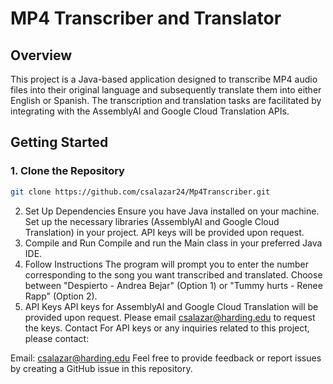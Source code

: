 # MP4 Transcriber and Translator

## Overview

This project is a Java-based application designed to transcribe MP4 audio files into their original language and subsequently translate them into either English or Spanish. The transcription and translation tasks are facilitated by integrating with the AssemblyAI and Google Cloud Translation APIs.

## Getting Started

### 1. Clone the Repository

```bash
git clone https://github.com/csalazar24/Mp4Transcriber.git
```

2. Set Up Dependencies
Ensure you have Java installed on your machine.
Set up the necessary libraries (AssemblyAI and Google Cloud Translation) in your project. API keys will be provided upon request.
3. Compile and Run
Compile and run the Main class in your preferred Java IDE.
4. Follow Instructions
The program will prompt you to enter the number corresponding to the song you want transcribed and translated.
Choose between "Despierto - Andrea Bejar" (Option 1) or "Tummy hurts - Renee Rapp" (Option 2).
5. API Keys
API keys for AssemblyAI and Google Cloud Translation will be provided upon request. Please email csalazar@harding.edu to request the keys.
Contact
For API keys or any inquiries related to this project, please contact:

Email: csalazar@harding.edu
Feel free to provide feedback or report issues by creating a GitHub issue in this repository.
